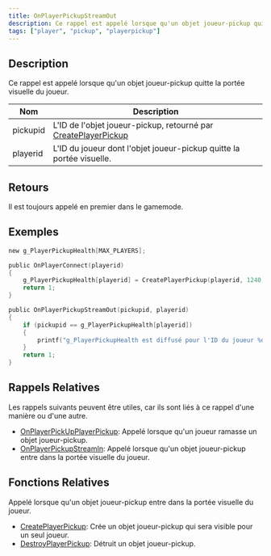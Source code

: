 ```yaml
---
title: OnPlayerPickupStreamOut
description: Ce rappel est appelé lorsque qu'un objet joueur-pickup quitte la portée visuelle du joueur.
tags: ["player", "pickup", "playerpickup"]
---
```


<VersionWarn name='callback' version='omp v1.1.0.2612' />

## Description

Ce rappel est appelé lorsque qu'un objet joueur-pickup quitte la portée visuelle du joueur.

| Nom       | Description                                                                                    |
|----------|------------------------------------------------------------------------------------------------|
| pickupid | L'ID de l'objet joueur-pickup, retourné par [CreatePlayerPickup](../functions/CreatePlayerPickup) |
| playerid | L'ID du joueur dont l'objet joueur-pickup quitte la portée visuelle.                             |

## Retours

Il est toujours appelé en premier dans le gamemode.

## Exemples

```c
new g_PlayerPickupHealth[MAX_PLAYERS];

public OnPlayerConnect(playerid)
{
    g_PlayerPickupHealth[playerid] = CreatePlayerPickup(playerid, 1240, 2, 2009.8474, 1218.0459, 10.8175);
    return 1;
}

public OnPlayerPickupStreamOut(pickupid, playerid)
{
    if (pickupid == g_PlayerPickupHealth[playerid])
    {
        printf("g_PlayerPickupHealth est diffusé pour l'ID du joueur %d", playerid);
    }
    return 1;
}
```

## Rappels Relatives

Les rappels suivants peuvent être utiles, car ils sont liés à ce rappel d'une manière ou d'une autre.

- [OnPlayerPickUpPlayerPickup](OnPlayerPickUpPlayerPickup): Appelé lorsque qu'un joueur ramasse un objet joueur-pickup.
- [OnPlayerPickupStreamIn](OnPlayerPickupStreamIn): Appelé lorsque qu'un objet joueur-pickup entre dans la portée visuelle du joueur.

## Fonctions Relatives

Appelé lorsque qu'un objet joueur-pickup entre dans la portée visuelle du joueur.

- [CreatePlayerPickup](../functions/CreatePlayerPickup): Crée un objet joueur-pickup qui sera visible pour un seul joueur.
- [DestroyPlayerPickup](../functions/DestroyPlayerPickup): Détruit un objet joueur-pickup.
